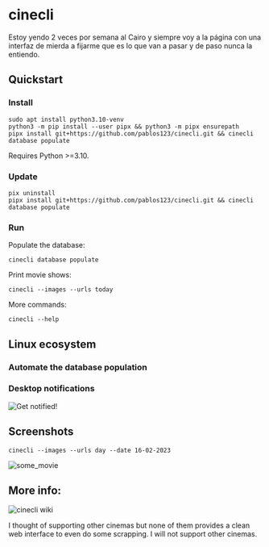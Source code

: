 # cinecli

Estoy yendo 2 veces por semana al Cairo y siempre voy a la página con una interfaz de mierda a fijarme
que es lo que van a pasar y de paso nunca la entiendo.

## Quickstart
### Install
```terminal
sudo apt install python3.10-venv
python3 -m pip install --user pipx && python3 -m pipx ensurepath
pipx install git+https://github.com/pablos123/cinecli.git && cinecli database populate
```
Requires Python >=3.10.

### Update
```terminal
pix uninstall
pipx install git+https://github.com/pablos123/cinecli.git && cinecli database populate
```

### Run
Populate the database:
```terminal
cinecli database populate
```

Print movie shows:
```terminal
cinecli --images --urls today
```

More commands:
```terminal
cinecli --help
```

## Linux ecosystem
### Automate the database population

### Desktop notifications
![Get notified!](https://github.com/pablos123/cinecli/wiki/Get-notified!)

## Screenshots
```terminal
cinecli --images --urls day --date 16-02-2023
```
![some_movie](https://user-images.githubusercontent.com/52180403/219253983-7aac2088-0e9f-4818-9818-b5cbcdad3a0d.png)

## More info:
![cinecli wiki](https://github.com/pablos123/cinecli/wiki)

I thought of supporting other cinemas but none of them provides a clean web interface to even do some scrapping. I will not support other cinemas.
